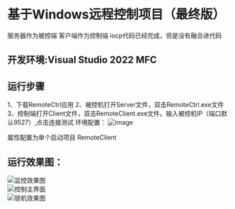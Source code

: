 # 基于Windows远程控制项目（最终版）
服务器作为被控端 客户端作为控制端
iocp代码已经完成，但是没有融合进代码
## 开发环境:Visual Studio 2022  MFC

## 运行步骤
  1、下载RemoteCtrl应用 
  2、被控机打开Server文件，双击RemoteCtrl.exe文件  
  3、控制端打开Client文件，双击RemoteClient.exe文件。输入被控机IP（端口默认9527）,点击连接测试
环境配置：
![image](https://github.com/Knock-man/RemoteCtrl/assets/66514322/25b57f61-096e-4c3a-9193-6b4bbfacb9a1)

属性配置为单个启动项目 RemoteClient

## 运行效果图：
![监控效果图](https://github.com/Knock-man/RemoteCtrl/assets/66514322/d90c1e56-c910-4c01-a928-60ef1fa5a9f4)  
![控制主界面](https://github.com/Knock-man/RemoteCtrl/assets/66514322/6759e81c-4320-4c0b-a9b8-a0ec153d94c9)    
![锁机效果图](https://github.com/Knock-man/RemoteCtrl/assets/66514322/31a25bb2-1188-4a0c-aaf9-1a1a041a8bad)

